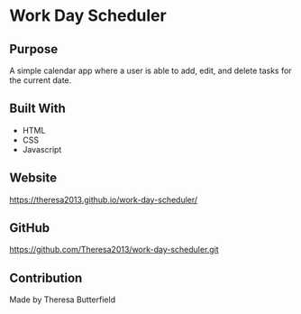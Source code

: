 # Work Day Scheduler

## Purpose

A simple calendar app where a user is able to add, edit, and delete tasks for the current date.

## Built With

- HTML
- CSS
- Javascript

## Website

https://theresa2013.github.io/work-day-scheduler/

## GitHub

https://github.com/Theresa2013/work-day-scheduler.git

## Contribution

Made by Theresa Butterfield
